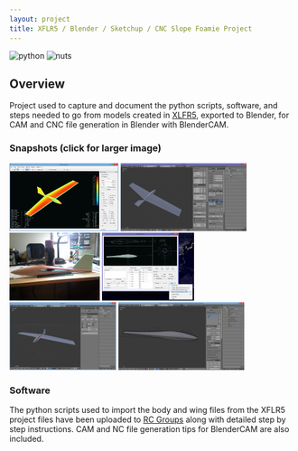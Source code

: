 ```yaml
---
layout: project
title: XFLR5 / Blender / Sketchup / CNC Slope Foamie Project
---
```

![python](https://forthebadge.com/images/badges/made-with-python.svg)
![nuts](https://forthebadge.com/images/badges/does-not-contain-treenuts.svg)
## Overview

Project used to capture and document the python scripts, software, and steps needed to go from models created in [XLFR5](http://www.xflr5.com/), exported to Blender,
for CAM and CNC file generation in Blender with BlenderCAM.

### Snapshots (click for larger image)

[![xflr5-plane](img/xflr5-plane-small.png)](https://static.rcgroups.net/forums/attachments/3/7/1/6/7/7/a7333827-145-xflr5-plane.png "XFLR5 View")
[![blender-plane](img/blender-plane-small.png)](https://static.rcgroups.net/forums/attachments/3/7/1/6/7/7/a7333829-244-blender-plane.png "Blender View")
[![foam-plane](img/foam-plane-small.png)](https://static.rcgroups.net/forums/attachments/3/7/1/6/7/7/a7333865-241-20141123_213515.jpg "Finished View")
[![xflr-5-body-export](img/xflr5-body-export-small.png)](https://static.rcgroups.net/forums/attachments/3/7/1/6/7/7/a7345776-215-export-body.png "Body Export View")
[![blender-full-small](img/blender-full-small.png)](https://static.rcgroups.net/forums/attachments/3/7/1/6/7/7/a7351523-50-mirror-object-modifier.png "Body Full View")
[![blender-cam-small](img/blender-cam-small.png)](https://static.rcgroups.net/forums/attachments/3/7/1/6/7/7/a7361273-118-roughing.png "Blender CAM View")


### Software
The python scripts used to import the body and wing files from the XFLR5 project files have been uploaded to
[RC Groups](https://www.rcgroups.com/forums/showthread.php?2295417-xflr5-Blender-Sketchup-CNC-Slope-Foamie-Project)
along with detailed step by step instructions.  CAM and NC file generation tips for BlenderCAM are also included.

